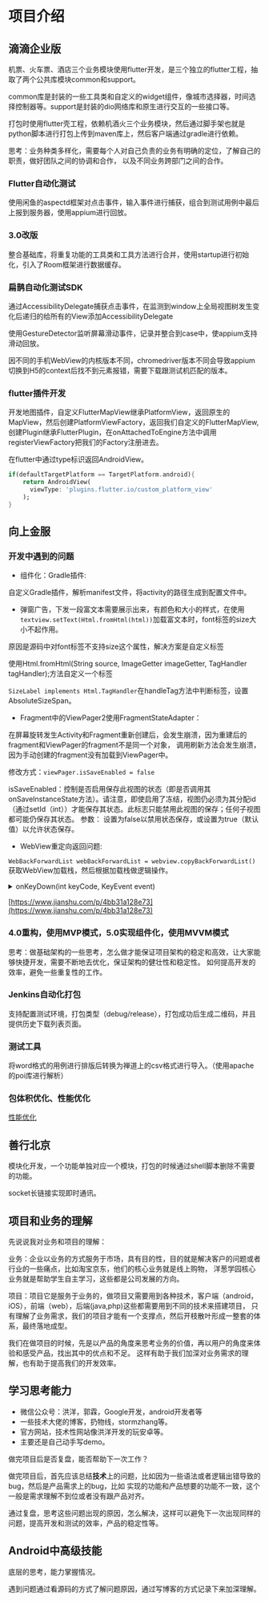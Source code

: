# 项目介绍

## 滴滴企业版

机票、火车票、酒店三个业务模块使用flutter开发，是三个独立的flutter工程，抽取了两个公共库模块common和support。

common库是封装的一些工具类和自定义的widget组件，像城市选择器，时间选择控制器等。support是封装的dio网络库和原生进行交互的一些接口等。  

打包时使用flutter壳工程，依赖机酒火三个业务模块，然后通过脚手架也就是python脚本进行打包上传到maven库上，然后客户端通过gradle进行依赖。

思考：业务种类多样化，需要每个人对自己负责的业务有明确的定位，了解自己的职责，做好团队之间的协调和合作，
以及不同业务跨部门之间的合作。

### Flutter自动化测试
使用闲鱼的aspectd框架对点击事件，输入事件进行捕获，组合到测试用例中最后上报到服务器，使用appium进行回放。

### 3.0改版
整合基础库，将重复功能的工具类和工具方法进行合并，使用startup进行初始化，引入了Room框架进行数据缓存。

### 扁鹊自动化测试SDK
通过AccessibilityDelegate捕获点击事件，在监测到window上全局视图树发生变化后递归的给所有的View添加AccessibilityDelegate

使用GestureDetector监听屏幕滑动事件，记录并整合到case中，使appium支持滑动回放。

因不同的手机WebView的内核版本不同，chromedriver版本不同会导致appium切换到H5的context后找不到元素报错，需要下载跟测试机匹配的版本。

### flutter插件开发

开发地图插件，自定义FlutterMapView继承PlatformView，返回原生的MapView，然后创建PlatformViewFactory，返回我们自定义的FlutterMapView,
创建Plugin继承FlutterPlugin，在onAttachedToEngine方法中调用registerViewFactory把我们的Factory注册进去。

在flutter中通过type标识返回AndroidView。
```dart
if(defaultTargetPlatform == TargetPlatform.android){
    return AndroidView(
      viewType: 'plugins.flutter.io/custom_platform_view'
    );
}
```

## 向上金服

### 开发中遇到的问题

- 组件化：Gradle插件:  

自定义Gradle插件，解析manifest文件，将activity的路径生成到配置文件中。

- 弹窗广告，下发一段富文本需要展示出来，有颜色和大小的样式，在使用`textview.setText(Html.fromHtml(html))`加载富文本时，font标签的size大小不起作用。

原因是源码中对font标签不支持size这个属性，解决方案是自定义标签

使用Html.fromHtml(String source, ImageGetter imageGetter, TagHandler tagHandler);方法自定义一个<size>标签

`SizeLabel implements Html.TagHandler`在handleTag方法中判断标签，设置AbsoluteSizeSpan。

- Fragment中的ViewPager2使用FragmentStateAdapter：

在屏幕旋转发生Activity和Fragment重新创建后，会发生崩溃，因为重建后的fragment和ViewPager的fragment不是同一个对象，
调用刷新方法会发生崩溃，因为手动创建的fragment没有加载到ViewPager中。

修改方式：`viewPager.isSaveEnabled = false`

isSaveEnabled：控制是否启用保存此视图的状态（即是否调用其onSaveInstanceState方法）。请注意，即使启用了冻结，视图仍必须为其分配id（通过setId（int））才能保存其状态。此标志只能禁用此视图的保存；任何子视图都可能仍保存其状态。
参数： 设置为false以禁用状态保存，或设置为true（默认值）以允许状态保存。

- WebView重定向返回问题:

`WebBackForwardList webBackForwardList = webview.copyBackForwardList()`  
获取WebView加载栈，然后根据加载栈做逻辑操作。

<details><summary>onKeyDown(int keyCode, KeyEvent event)</summary>

```java
int size = webBackForwardList.getSize(); //获取当前加载栈的长度
webBackForwardList.getCurrentItem(); //获取当前webview所加载的界面
webBackForwardList.getCurrentIndex(); //获取当前加载在加载栈中的位置
webBackForwardList.getItemAtIndex(index); //获取加载栈中第index页面

public boolean onKeyDown(int keyCode, KeyEvent event) {
    if (webView.canGoBack()) {
        WebBackForwardList webBackForwardList = webView.copyBackForwardList();
        if (webBackForwardList.getCurrentIndex() == 4) {//当前处于D界面
            webView.loadUrl(webBackForwardList.getItemAtIndex(1).getUrl());//挑转到B界面
            return true;
        }
        webView.goBack();
    }
    return true;
}
```

</details>


[https://www.jianshu.com/p/4bb31a128e73](https://www.jianshu.com/p/4bb31a128e73)

### 4.0重构，使用MVP模式，5.0实现组件化，使用MVVM模式

思考：做基础架构的一些思考，怎么做才能保证项目架构的稳定和高效，让大家能够快捷开发，需要不断地去优化，保证架构的健壮性和稳定性。
如何提高开发的效率，避免一些重复性的工作。


### Jenkins自动化打包
支持配置测试环境，打包类型（debug/release），打包成功后生成二维码，并且提供历史下载列表页面。

### 测试工具
将word格式的用例进行排版后转换为禅道上的csv格式进行导入。（使用apache的poi库进行解析）

### 包体积优化、性能优化

[性能优化](/android/优化相关.md)

## 善行北京
模块化开发，一个功能单独对应一个模块，打包的时候通过shell脚本删除不需要的功能。

socket长链接实现即时通讯。

## 项目和业务的理解

先说说我对业务和项目的理解：

业务：企业以业务的方式服务于市场，具有目的性，目的就是解决客户的问题或者行业的一些痛点，比如淘宝京东，他们的核心业务就是线上购物，
洋葱学园核心业务就是帮助学生自主学习，这些都是公司发展的方向。

项目：项目它是服务于业务的，做项目又需要用到各种技术，客户端（android，iOS），前端（web），后端(java,php)这些都需要用到不同的技术来搭建项目，
只有理解了业务需求，我们的项目才能有一个支撑点，然后开枝散叶形成一整套的体系，最终落地成型。

我们在做项目的时候，先是以产品的角度来思考业务的价值，再以用户的角度来体验和感受产品，找出其中的优点和不足。
这样有助于我们加深对业务需求的理解，也有助于提高我们的开发效率。


## 学习思考能力

- 微信公众号：洪洋，郭霖，Google开发，android开发者等
- 一些技术大佬的博客，扔物线，stormzhang等。
- 官方网站，技术性网站像洪洋开发的玩安卓等。
- 主要还是自己动手写demo。


做完项目后是否复盘，能否帮助下一次工作？

做完项目后，首先应该总结**技术**上的问题，比如因为一些语法或者逻辑出错导致的bug，然后是产品需求上的bug，比如
实现的功能和产品想要的功能不一致，这个一般是需求理解不到位或者没有跟产品对齐。

通过复盘，思考这些问题出现的原因，怎么解决，这样可以避免下一次出现同样的问题，提高开发和测试的效率，产品的稳定性等。


## Android中高级技能
    
底层的思考，能力掌握情况。

遇到问题通过看源码的方式了解问题原因，通过写博客的方式记录下来加深理解。
